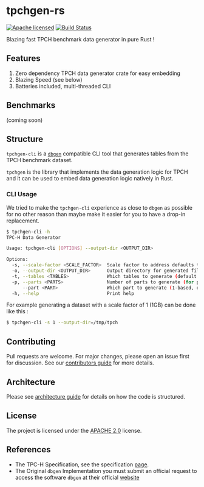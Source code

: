 # tpchgen-rs

[![Apache licensed][license-badge]][license-url]
[![Build Status][actions-badge]][actions-url]

[license-badge]: https://img.shields.io/badge/license-Apache%20v2-blue.svg
[license-url]: https://github.com/clflushopt/tpchgen-rs/blob/main/LICENSE
[actions-badge]: https://github.com/clflushopt/tpchgen-rs/actions/workflows/rust.yml/badge.svg
[actions-url]: https://github.com/clflushopt/tpchgen-rs/actions?query=branch%3Amain

Blazing fast TPCH benchmark data generator in pure Rust !

## Features
1. Zero dependency TPCH data generator crate for easy embedding
2. Blazing Speed (see below)
3. Batteries included, multi-threaded CLI

## Benchmarks

(coming soon)

## Structure

`tpchgen-cli` is a [`dbgen`](https://github.com/databricks/tpch-dbgen) compatible CLI tool
that generates tables from the TPCH benchmark dataset.

`tpchgen` is the library that implements the data generation logic for TPCH and it can be
used to embed data generation logic natively in Rust.

### CLI Usage

We tried to make the `tpchgen-cli` experience as close to `dbgen` as possible for no other
reason than maybe make it easier for you to have a drop-in replacement.

```sh
$ tpchgen-cli -h
TPC-H Data Generator

Usage: tpchgen-cli [OPTIONS] --output-dir <OUTPUT_DIR>

Options:
  -s, --scale-factor <SCALE_FACTOR>  Scale factor to address defaults to 1 [default: 1]
  -o, --output-dir <OUTPUT_DIR>      Output directory for generated files
  -t, --tables <TABLES>              Which tables to generate (default: all) [possible values: nation, region, part, supplier, part-supp, customer, orders, line-item]
  -p, --parts <PARTS>                Number of parts to generate (for parallel generation) [default: 1]
      --part <PART>                  Which part to generate (1-based, only relevant if parts > 1) [default: 1]
  -h, --help                         Print help
```

For example generating a dataset with a scale factor of 1 (1GB) can be done like this :

```sh
$ tpchgen-cli -s 1 --output-dir=/tmp/tpch
```

## Contributing

Pull requests are welcome. For major changes, please open an issue first for
discussion. See our [contributors guide](CONTRIBUTING.md) for more details.

## Architecture

Please see [architecture guide](ARCHITECTURE.md) for details on how the code
is structured.

## License

The project is licensed under the [APACHE 2.0](LICENSE) license.

## References

- The TPC-H Specification, see the specification [page](https://www.tpc.org/tpc_documents_current_versions/current_specifications5.asp).
- The Original `dbgen` Implementation you must submit an official request to access the software `dbgen` at their official [website](https://www.tpc.org/tpch/)

